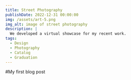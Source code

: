 ```yaml
---
title: Street Photography 
publishDate: 2022-12-31 00:00:00
img: /assets/art-5.png
img_alt: image of street photography 
description: |
  We developed a virtual showcase for my recent work.
tags: 
  - Design
  - Photography
  - Catalog
  - Graduation
---
```

#My first blog post


